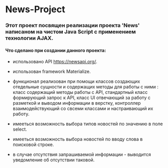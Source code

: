 # News-Project
### Этот проект посвящен реализации проекта 'News' написаном на чистом Java Script c применением технологии AJAX.
#### Что сделано при создании данного проекта:
- использовано API https://newsapi.org/.

- использован framework Materialize.

- функционал реализован при помощи классов создающих отедельные сущности и содержащиx методы для работы с ними : класс содержащий методы работы с API, стандартный класс формирующий запрос к API, класс UI отвечающий за работу с разметкой и выводом информации в верстку, 
контроллер взаимодействующий со свсеми классами и настраивающий их работу.

- имееться возможность выбора типов новостей по значению в поле select.

- имееться возможность выбора новостей по вводу слова в поисковой строке.

- в случае отсутствия запрашиваемой информации - выводится уведомление об отсутствии таковой.
